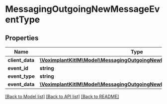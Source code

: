 # MessagingOutgoingNewMessageEventType

## Properties
Name | Type | Description | Notes
------------ | ------------- | ------------- | -------------
**client_data** | [**\VoximplantKitIM\Model\MessagingOutgoingNewMessageEventTypeClientData**](MessagingOutgoingNewMessageEventTypeClientData.md) |  | 
**event_id** | **string** |  | 
**event_type** | **string** |  | 
**event_data** | [**\VoximplantKitIM\Model\MessagingOutgoingNewMessageEventTypeEventData**](MessagingOutgoingNewMessageEventTypeEventData.md) |  | 

[[Back to Model list]](../README.md#documentation-for-models) [[Back to API list]](../README.md#documentation-for-api-endpoints) [[Back to README]](../README.md)


